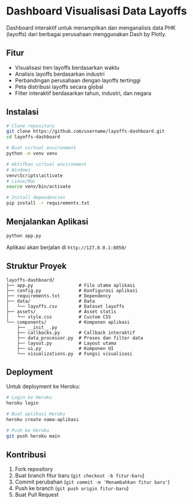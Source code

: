 # Dashboard Visualisasi Data Layoffs

Dashboard interaktif untuk menampilkan dan menganalisis data PHK (layoffs) dari berbagai perusahaan menggunakan Dash by Plotly.

## Fitur

-   Visualisasi tren layoffs berdasarkan waktu
-   Analisis layoffs berdasarkan industri
-   Perbandingan perusahaan dengan layoffs tertinggi
-   Peta distribusi layoffs secara global
-   Filter interaktif berdasarkan tahun, industri, dan negara

## Instalasi

```bash
# Clone repository
git clone https://github.com/username/layoffs-dashboard.git
cd layoffs-dashboard

# Buat virtual environment
python -m venv venv

# Aktifkan virtual environment
# Windows
venv\Scripts\activate
# Linux/Mac
source venv/bin/activate

# Install dependencies
pip install -r requirements.txt
```

## Menjalankan Aplikasi

```bash
python app.py
```

Aplikasi akan berjalan di `http://127.0.0.1:8050/`

## Struktur Proyek

```
layoffs-dashboard/
├── app.py                 # File utama aplikasi
├── config.py              # Konfigurasi aplikasi
├── requirements.txt       # Dependency
├── data/                  # Data
│   └── layoffs.csv        # Dataset layoffs
├── assets/                # Asset statis
│   └── style.css          # Custom CSS
└── components/            # Komponen aplikasi
    ├── __init__.py
    ├── callbacks.py       # Callback interaktif
    ├── data_processor.py  # Proses dan filter data
    ├── layout.py          # Layout utama
    ├── ui.py              # Komponen UI
    └── visualizations.py  # Fungsi visualisasi
```

## Deployment

Untuk deployment ke Heroku:

```bash
# Login ke Heroku
heroku login

# Buat aplikasi Heroku
heroku create nama-aplikasi

# Push ke Heroku
git push heroku main
```

## Kontribusi

1. Fork repository
2. Buat branch fitur baru (`git checkout -b fitur-baru`)
3. Commit perubahan (`git commit -m 'Menambahkan fitur baru'`)
4. Push ke branch (`git push origin fitur-baru`)
5. Buat Pull Request
